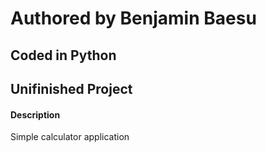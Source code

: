 # Authored by Benjamin Baesu #
## Coded in Python ##
## Unifinished Project ##

#### Description ####
Simple calculator application
